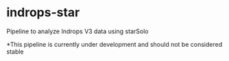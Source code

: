 # indrops-star
Pipeline to analyze Indrops V3 data using starSolo

*This pipeline is currently under development and should not be considered stable
